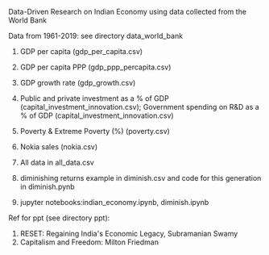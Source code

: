 Data-Driven Research on Indian Economy using data collected from the World Bank

Data from 1961-2019: see directory data_world_bank

1. GDP per capita  (gdp_per_capita.csv)
2. GDP per capita PPP (gdp_ppp_percapita.csv)
3. GDP growth rate (gdp_growth.csv)
4. Public and private investment as a % of GDP (capital_investment_innovation.csv); Government spending on R&D as a % of GDP (capital_investment_innovation.csv)
5. Poverty & Extreme Poverty (%) (poverty.csv)
6. Nokia sales (nokia.csv)

7. All data in all_data.csv
8. diminishing returns example in diminish.csv and code for this generation in diminish.pynb
9. jupyter notebooks:indian_economy.ipynb, diminish.ipynb 

Ref for ppt (see directory ppt):
1. RESET: Regaining India's Economic Legacy, Subramanian Swamy
2. Capitalism and Freedom: Milton Friedman
